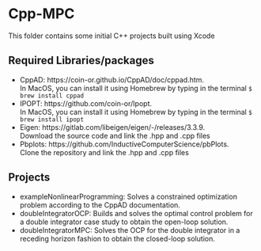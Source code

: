 # Cpp-MPC

This folder contains some initial C++ projects built using Xcode

<h2> Required Libraries/packages </h2>

<ul>
  <li>CppAD: https://coin-or.github.io/CppAD/doc/cppad.htm. </br>
    In MacOS, you can install it using Homebrew by typing in the terminal <code>$ brew install cppad</code></li>
  <li>IPOPT: https://github.com/coin-or/Ipopt. </br>
    In MacOS, you can install it using Homebrew by typing in the terminal <code>$ brew install ipopt</code></li>
  <li>Eigen: https://gitlab.com/libeigen/eigen/-/releases/3.3.9. </br>
  Download the source code and link the .hpp and .cpp files </li>
  <li>Pbplots: https://github.com/InductiveComputerScience/pbPlots. </br>
  Clone the repository and link the .hpp and .cpp files </li>
</ul>  


<h2> Projects </h2>
<ul>
  <li>exampleNonlinearProgramming: Solves a constrained optimization problem according to the CppAD documentation.</li>
  <li>doubleIntegratorOCP: Builds and solves the optimal control problem for a double integrator case study to obtain the open-loop solution.</li>
  <li>doubleIntegratorMPC: Solves the OCP for the double integrator in a receding horizon fashion to obtain the closed-loop solution.</li>
</ul>  
